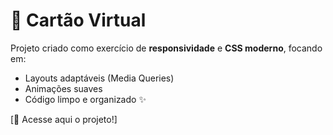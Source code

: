 # 💼 Cartão Virtual

Projeto criado como exercício de **responsividade** e **CSS moderno**, focando em:

- Layouts adaptáveis (Media Queries)
- Animações suaves
- Código limpo e organizado ✨

[🔗 Acesse aqui o projeto!]

